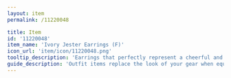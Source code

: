 ```yaml
---
layout: item
permalink: /11220048

title: Item
id: '11220048'
item_name: 'Ivory Jester Earrings (F)'
icon_url: 'item/icon/11220048.png'
tooltip_description: 'Earrings that perfectly represent a cheerful and lively personality.'
guide_description: 'Outfit items replace the look of your gear when equipped.'
---
```

